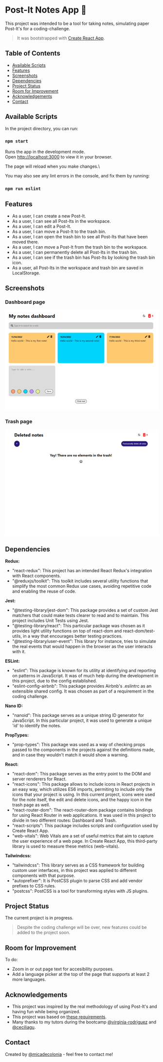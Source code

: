 # Post-It Notes App 📝
This project was intended to be a tool for taking notes, simulating paper Post-It's for a coding-challenge.

> It was bootstrapped with [Create React App](https://github.com/facebook/create-react-app).

## Table of Contents
* [Available Scripts](#available-scripts)
* [Features](#features)
* [Screenshots](#screenshots)
* [Dependencies](#dependencies)
* [Project Status](#project-status)
* [Room for Improvement](#room-for-improvement)
* [Acknowledgements](#acknowledgements)
* [Contact](#contact)

## Available Scripts
In the project directory, you can run:

### `npm start`

Runs the app in the development mode.\
Open [http://localhost:3000](http://localhost:3000) to view it in your browser.

The page will reload when you make changes.\

You may also see any lint errors in the console, and fix them by running:

### `npm run eslint`

## Features
- As a user, I can create a new Post-It.
- As a user, I can see all Post-Its in the workspace.
- As a user, I can edit a Post-It.
- As a user, I can move a Post-It to the trash bin.
- As a user, I can open the trash bin to see all Post-Its that have been moved there.
- As a user, I can move a Post-It from the trash bin to the workspace.
- As a user, I can permanently delete all Post-Its in the trash bin.
- As a user, I can see if the trash bin has Post-Its by looking the trash bin icon.
- As a user, all Post-Its in the workspace and trash bin are saved in LocalStorage.

## Screenshots
### Dashboard page
![Dashboard page](./img/1S.png)
### Trash page
![Trash page](./img/2S.png)

## Dependencies
**Redux:**
- "react-redux": This project has an intended React Redux's integration with React components. 
- "@reduxjs/toolkit": This toolkit includes several utility functions that simplify the most common Redux use cases, avoiding repetitive code and enabling the reuse of code.

**Jest:**
- "@testing-library/jest-dom": This package provides a set of custom Jest matchers that could make tests clearer to read and to maintain. This project includes Unit Tests using Jest.
- "@testing-library/react": This particular package was chosen as it provides light utility functions on top of react-dom and react-dom/test-utils, in a way that encourages better testing practices.
- "@testing-library/user-event": This library for instance, tries to simulate the real events that would happen in the browser as the user interacts with it.

**ESLint:**
- "eslint": This package is known for its utility at identifying and reporting on patterns in JavaScript. It was of much help during the development in this project, due to the config established.
- "eslint-config-airbnb": This package provides Airbnb's .eslintrc as an extensible shared config. It was chosen as part of a requirement in the coding challenge.

**Nano ID:**
- "nanoid": This package serves as a unique string ID generator for JavaScript. In this particular project, it was used to generate a unique 'id' to identify the notes.

**PropTypes:**
- "prop-types": This package was used as a way of checking props passed to the components in the projects against the definitions made, and in case they wouldn't match it would show a warning.

**React:**
- "react-dom": This package serves as the entry point to the DOM and server renderers for React.
- "react-icons": This package allows to include icons in React projects in an easy way, which utilizes ES6 imports, permiting to include only the icons that your project is using. In this current project, icons were used for the note itself, the edit and delete icons, and the happy icon in the trash page as well.
- "react-router-dom": The react-router-dom package contains bindings for using React Router in web applications. It was used in this project to divide in two different routes: Dashboard and Trash. 
- "react-scripts": This package includes scripts and configuration used by Create React App.
- "web-vitals": Web Vitals are a set of useful metrics that aim to capture the user experience of a web page. In Create React App, this third-party library is used to measure these metrics (web-vitals).

**Tailwindcss:**
- "tailwindcss": This library serves as a CSS framework for building custom user interfaces, in this project was applied to different components with that purpose.
- "autoprefixer": It is PostCSS plugin to parse CSS and add vendor prefixes to CSS rules.
- "postcss": PostCSS is a tool for transforming styles with JS plugins.

## Project Status
The current project is in progress.
> Despite the coding challenge will be over, new features could be added to the project soon.

## Room for Improvement
To do:
- Zoom in or out page text for accesibility purposes.
- Add a language picker at the top of the page that supports at least 2 more languages.

## Acknowledgements
- This project was inspired by the real methodology of using Post-It's and having fun while being organized.
- This project was based on [these requirements](https://moove-it.github.io/bootcamp/pages/challenge.html).
- Many thanks to my tutors during the bootcamp [@virginia-rodriguez](https://github.com/virginia-rodriguez) and [@ceciliagu](https://github.com/ceciliagu).

## Contact
Created by [@micadecolonia](https://github.com/micadecolonia) - feel free to contact me!
